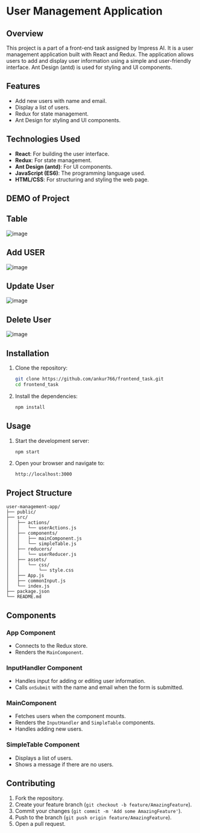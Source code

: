 # User Management Application

## Overview

This project is a part of a front-end task assigned by Impress AI. It is a user management application built with React and Redux. The application allows users to add and display user information using a simple and user-friendly interface. Ant Design (antd) is used for styling and UI components.

## Features

- Add new users with name and email.
- Display a list of users.
- Redux for state management.
- Ant Design for styling and UI components.

## Technologies Used

- **React**: For building the user interface.
- **Redux**: For state management.
- **Ant Design (antd)**: For UI components.
- **JavaScript (ES6)**: The programming language used.
- **HTML/CSS**: For structuring and styling the web page.

## DEMO of Project
  ## Table
![image](https://github.com/ankur766/frontend_task/assets/106395652/7da0767a-b97d-41d0-a3d3-15fbc203dba3)
## Add USER
![image](https://github.com/ankur766/frontend_task/assets/106395652/5c3bfc1d-81e9-4f66-959e-13d4a00a8252)

## Update User
![image](https://github.com/ankur766/frontend_task/assets/106395652/5d19473c-c31e-4413-b7fb-495fe54229bd)
## Delete User
![image](https://github.com/ankur766/frontend_task/assets/106395652/3b105a32-0d4c-43e0-976b-59f8f49bfe04)


## Installation

1. Clone the repository:
   ```bash
   git clone https://github.com/ankur766/frontend_task.git
   cd frontend_task
   ```

2. Install the dependencies:
   ```bash
   npm install
   ```

## Usage

1. Start the development server:
   ```bash
   npm start
   ```

2. Open your browser and navigate to:
   ```
   http://localhost:3000
   ```

## Project Structure

```plaintext
user-management-app/
├── public/
├── src/
│   ├── actions/
│   │   └── userActions.js
│   ├── components/
│   │   ├── mainComponent.js
│   │   └── simpleTable.js
│   ├── reducers/
│   │   └── userReducer.js
│   ├── assets/
│   │   └── css/
│   │       └── style.css
│   ├── App.js
│   ├── commonInput.js
│   └── index.js
├── package.json
└── README.md
```

## Components

### App Component

- Connects to the Redux store.
- Renders the `MainComponent`.

### InputHandler Component

- Handles input for adding or editing user information.
- Calls `onSubmit` with the name and email when the form is submitted.

### MainComponent

- Fetches users when the component mounts.
- Renders the `InputHandler` and `SimpleTable` components.
- Handles adding new users.

### SimpleTable Component

- Displays a list of users.
- Shows a message if there are no users.

## Contributing

1. Fork the repository.
2. Create your feature branch (`git checkout -b feature/AmazingFeature`).
3. Commit your changes (`git commit -m 'Add some AmazingFeature'`).
4. Push to the branch (`git push origin feature/AmazingFeature`).
5. Open a pull request.

